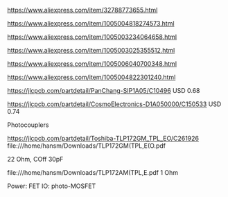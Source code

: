 https://www.aliexpress.com/item/32788773655.html

https://www.aliexpress.com/item/1005004818274573.html

https://www.aliexpress.com/item/1005003234064658.html

https://www.aliexpress.com/item/1005003025355512.html

https://www.aliexpress.com/item/1005006040700348.html

https://www.aliexpress.com/item/1005004822301240.html

https://jlcpcb.com/partdetail/PanChang-SIP1A05/C10496
  USD 0.68

https://jlcpcb.com/partdetail/CosmoElectronics-D1A050000/C150533
  USD 0.74


Photocouplers

https://jlcpcb.com/partdetail/Toshiba-TLP172GM_TPL_EO/C261926
file:///home/hansm/Downloads/TLP172GM(TPL,E(O.pdf

22 Ohm, COff 30pF

file:///home/hansm/Downloads/TLP172AM(TPL,E.pdf
1 Ohm


Power: FET
IO: photo-MOSFET

